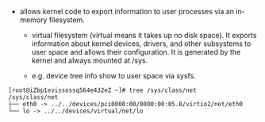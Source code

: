 - allows kernel code to export information to user processes via an in-memory filesystem.
  - virtual filesystem (virtual means it takes up no disk space).
    It exports information about kernel devices, drivers,
    and other subsystems to user space and allows their configuration.
    It is generated by the kernel and always mounted at /sys.
    
  - e.g. device tree info show to user space via sysfs.
```
[root@iZbp1evissossq564e432eZ ~]# tree /sys/class/net
/sys/class/net
├── eth0 -> ../../devices/pci0000:00/0000:00:05.0/virtio2/net/eth0
└── lo -> ../../devices/virtual/net/lo

```
